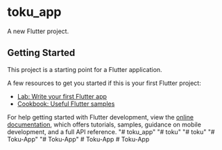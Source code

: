 # toku_app

A new Flutter project.

## Getting Started

This project is a starting point for a Flutter application.

A few resources to get you started if this is your first Flutter project:

- [Lab: Write your first Flutter app](https://docs.flutter.dev/get-started/codelab)
- [Cookbook: Useful Flutter samples](https://docs.flutter.dev/cookbook)

For help getting started with Flutter development, view the
[online documentation](https://docs.flutter.dev/), which offers tutorials,
samples, guidance on mobile development, and a full API reference.
"# toku_app" 
"# toku" 
"# toku" 
"# Toku-App" 
"# Toku-App" 
#   T o k u - A p p  
 #   T o k u - A p p  
 